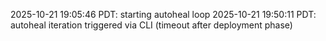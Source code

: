 2025-10-21 19:05:46 PDT: starting autoheal loop
2025-10-21 19:50:11 PDT: autoheal iteration triggered via CLI (timeout after deployment phase)
